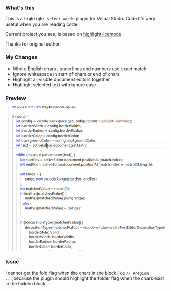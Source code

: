 ### What's this

This is a `highlight select words` plugin for Visual Studio Code.It's very useful when you are reading code.

Current project you see, is based on [highlight-icemode](https://github.com/EsIce/highlight-icemode)

Thanks for original author.

### My Changes

- Whole English chars , underlines  and numbers use exact match
- Ignore whitespace in start of chars or end of chars
- Highlight all visible document editors together
- Highlight selected text with ignore case

### Preview

![priview](images/preview.gif)

### Issue

I cannot get the fold flag when the chars in  the block like `// #region ...`,because the plugin should highlight the folder flag when the chars exist in the hidden block.